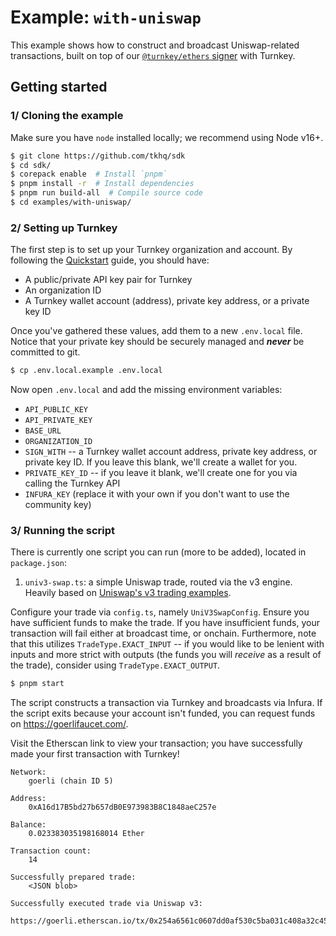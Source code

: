 # Example: `with-uniswap`

This example shows how to construct and broadcast Uniswap-related transactions, built on top of our [`@turnkey/ethers` signer](https://www.npmjs.com/package/@turnkey/ethers) with Turnkey.

## Getting started

### 1/ Cloning the example

Make sure you have `node` installed locally; we recommend using Node v16+.

```bash
$ git clone https://github.com/tkhq/sdk
$ cd sdk/
$ corepack enable  # Install `pnpm`
$ pnpm install -r  # Install dependencies
$ pnpm run build-all  # Compile source code
$ cd examples/with-uniswap/
```

### 2/ Setting up Turnkey

The first step is to set up your Turnkey organization and account. By following the [Quickstart](https://docs.turnkey.com/getting-started/quickstart) guide, you should have:

- A public/private API key pair for Turnkey
- An organization ID
- A Turnkey wallet account (address), private key address, or a private key ID

Once you've gathered these values, add them to a new `.env.local` file. Notice that your private key should be securely managed and **_never_** be committed to git.

```bash
$ cp .env.local.example .env.local
```

Now open `.env.local` and add the missing environment variables:

- `API_PUBLIC_KEY`
- `API_PRIVATE_KEY`
- `BASE_URL`
- `ORGANIZATION_ID`
- `SIGN_WITH` -- a Turnkey wallet account address, private key address, or private key ID. If you leave this blank, we'll create a wallet for you.
- `PRIVATE_KEY_ID` -- if you leave it blank, we'll create one for you via calling the Turnkey API
- `INFURA_KEY` (replace it with your own if you don't want to use the community key)

### 3/ Running the script

There is currently one script you can run (more to be added), located in `package.json`:

1. `univ3-swap.ts`: a simple Uniswap trade, routed via the v3 engine. Heavily based on [Uniswap's v3 trading examples](https://github.com/Uniswap/examples/tree/main/v3-sdk/trading/).

Configure your trade via `config.ts`, namely `UniV3SwapConfig`. Ensure you have sufficient funds to make the trade. If you have insufficient funds, your transaction will fail either at broadcast time, or onchain. Furthermore, note that this utilizes `TradeType.EXACT_INPUT` -- if you would like to be lenient with inputs and more strict with outputs (the funds you will _receive_ as a result of the trade), consider using `TradeType.EXACT_OUTPUT`.

```bash
$ pnpm start
```

The script constructs a transaction via Turnkey and broadcasts via Infura. If the script exits because your account isn't funded, you can request funds on https://goerlifaucet.com/.

Visit the Etherscan link to view your transaction; you have successfully made your first transaction with Turnkey!

```
Network:
	goerli (chain ID 5)

Address:
	0xA16d17B5bd27b657dB0E973983B8C1848aeC257e

Balance:
	0.023383035198168014 Ether

Transaction count:
	14

Successfully prepared trade:
	<JSON blob>

Successfully executed trade via Uniswap v3:
	https://goerli.etherscan.io/tx/0x254a6561c0607dd0af530c5ba031c408a32c4554b73a87cac8490b12e42b5b92
```
